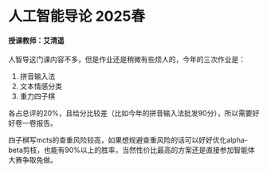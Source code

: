 # 人工智能导论 2025春

#### 授课教师：艾清遥

人智导这门课内容不多，但是作业还是稍微有些烦人的，今年的三次作业是：

1. 拼音输入法
2. 文本情感分类
3. 重力四子棋

各占总评的20%，且给分比较差（比如今年的拼音输入法批发90分），所以需要好好卷一卷报告。

四子棋写mcts的查重风险较高，如果想规避查重风险的话可以好好优化alpha-beta剪枝，也能有90%以上的胜率，当然性价比最高的方案还是直接参加智能体大赛争取免做。
